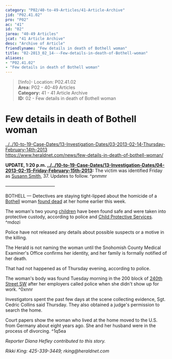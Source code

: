 ```yaml
---  
category: "P02/40-to-49-Articles/41-Article-Archive"  
jid: "P02.41.02"  
pro: "P02"  
ac: "41"  
id: "02"  
jarea: "40-49 Articles"  
jcat: "41 Article Archive"  
desc: "Archive of Article"  
friendlyname: "Few details in death of Bothell woman"  
title: "02-2013_02_14---Few-details-in-death-of-Bothell-woman"  
aliases:   
- "P02.41.02"  
- "Few details in death of Bothell woman"  
---  
```

>[!info]- Location: P02.41.02  
>**Area:** P02 - 40-49 Articles  
>**Category:** 41 - 41 Article Archive  
>**ID:** 02 - Few details in death of Bothell woman  
  
# Few details in death of Bothell woman  
  
  
  
[../../10-to-19-Case-Dates/13-Investigation-Dates/03-2013-02-14-Thursday-February-14th-2013](../../10-to-19-Case-Dates/13-Investigation-Dates/03-2013-02-14-Thursday-February-14th-2013.md#)    
<https://www.heraldnet.com/news/few-details-in-death-of-bothell-woman/>  
  
**UPDATE, 1:20 p.m. [../../10-to-19-Case-Dates/13-Investigation-Dates/04-2013-02-15-Friday-February-15th-2013](../../10-to-19-Case-Dates/13-Investigation-Dates/04-2013-02-15-Friday-February-15th-2013.md#):** The victim was identified Friday as [Susann Smith](../../70-to-79-People/71-Victims/02-Susann-Smith.md#), 37. Updates to follow. ^pnmmr  
  
———————————  
  
BOTHELL — Detectives are staying tight-lipped about the homicide of a [Bothell](../../50-to-59-Investigation/52-Key-Locations/05-Bothell.md#) woman [found dead](http://www.heraldnet.com/article/20130213/BLOG41/130219938/1131/NEWS08#Police-say-Bothell-woman-died-from-homicidal-violence) at her home earlier this week.  
  
The woman's two young [children](../../70-to-79-People/73-Family-and-Friends/08-Children.md#) have been found safe and were taken into protective custody, according to police and [Child Protective Services](../../70-to-79-People/75-Police-and-Detectives/08-CPS.md#). ^mdozi  
  
Police have not released any details about possible suspects or a motive in the killing.  
  
The Herald is not naming the woman until the Snohomish County Medical Examiner's Office confirms her identity, and her family is formally notified of her death.  
  
That had not happened as of Thursday evening, according to police.  
  
The woman's body was found Tuesday morning in the 200 block of [240th Street SW](geo:47.7814081,-122.3480898) after her employers called police when she didn't show up for work. ^0xnnr  
  
Investigators spent the past few days at the scene collecting evidence, Sgt. Cedric Collins said Thursday. They also obtained a judge's permission to search the home.  
  
Court papers show the woman who lived at the home moved to the U.S. from Germany about eight years ago. She and her husband were in the process of divorcing. ^1q5ea  
  
_Reporter Diana Hefley contributed to this story._  
  
_Rikki King: 425-339-3449; rking@heraldnet.com_  
